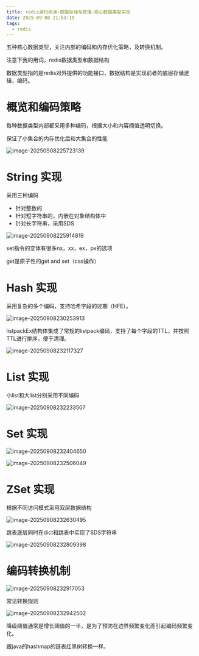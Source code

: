 ```yaml
---
title: redis源码阅读-数据存储与管理-核心数据类型实现
date: 2025-09-08 21:53:19
tags:
  - redis
---
```


五种核心数据类型，关注内部的编码和内存优化策略，及转换机制。

注意下我的用词，redis数据类型和数据结构

数据类型指的是redis对外提供的功能接口，数据结构是实现前者的底层存储逻辑，编码。

# 概览和编码策略

每种数据类型内部都采用多种编码，根据大小和内容阈值透明切换。

保证了小集合的内存优化后和大集合的性能

![image-20250908225723139](./../images/image-20250908225723139.png)

# String 实现

采用三种编码

- 针对整数的
- 针对短字符串的，内嵌在对象结构体中
- 针对长字符串，采用SDS

![image-20250908225914819](./../images/image-20250908225914819.png)

set指令的变体有很多nx，xx，ex，px的选项

get是原子性的get and set（cas操作）

# Hash 实现

采用复杂的多个编码，支持哈希字段的过期（HFE）。

![image-20250908230253913](./../images/image-20250908230253913.png)

listpackEx结构体集成了常规的listpack编码，支持了每个字段的TTL，并按照TTL进行排序，便于清理。

![image-20250908232117327](./../images/image-20250908232117327.png)

# List 实现

小list和大list分别采用不同编码

![image-20250908232233507](./../images/image-20250908232233507.png)

# Set 实现

![image-20250908232404650](./../images/image-20250908232404650.png)

![image-20250908232506049](./../images/image-20250908232506049.png)

# ZSet 实现

根据不同访问模式采用双层数据结构

![image-20250908232630495](./../images/image-20250908232630495.png)

跳表底层同时在dict和跳表中实现了SDS字符串

![image-20250908232809398](./../images/image-20250908232809398.png)

# 编码转换机制

![image-20250908232917053](./../images/image-20250908232917053.png)

常见转换规则

![image-20250908232942502](./../images/image-20250908232942502.png)

降级阈值通常是增长阈值的一半，是为了预防在边界频繁变化而引起编码频繁变化。

跟java的hashmap的链表红黑树转换一样。

